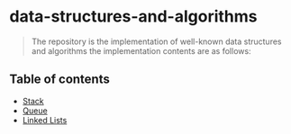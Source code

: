 # data-structures-and-algorithms

> The repository is the implementation of well-known data structures and algorithms the implementation contents are as follows:

## Table of contents

- [Stack](#stack)
- [Queue](#queue)
- [Linked Lists](#linked-lists)
